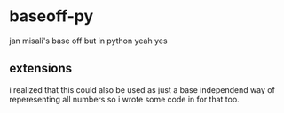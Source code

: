 # baseoff-py

jan misali's base off but in python yeah yes

## extensions

i realized that this could also be used as just a base independend way of reperesenting all numbers so i wrote some code in for that too.
